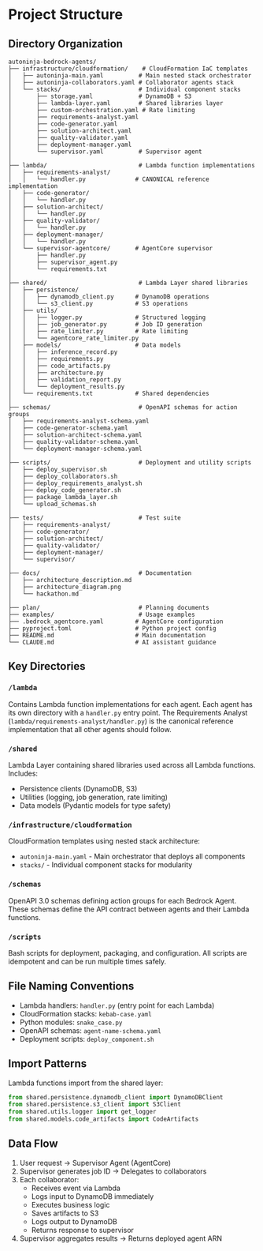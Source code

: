 # Project Structure

## Directory Organization

```
autoninja-bedrock-agents/
├── infrastructure/cloudformation/    # CloudFormation IaC templates
│   ├── autoninja-main.yaml          # Main nested stack orchestrator
│   ├── autoninja-collaborators.yaml # Collaborator agents stack
│   └── stacks/                      # Individual component stacks
│       ├── storage.yaml             # DynamoDB + S3
│       ├── lambda-layer.yaml        # Shared libraries layer
│       ├── custom-orchestration.yaml # Rate limiting
│       ├── requirements-analyst.yaml
│       ├── code-generator.yaml
│       ├── solution-architect.yaml
│       ├── quality-validator.yaml
│       ├── deployment-manager.yaml
│       └── supervisor.yaml          # Supervisor agent
│
├── lambda/                          # Lambda function implementations
│   ├── requirements-analyst/
│   │   └── handler.py              # CANONICAL reference implementation
│   ├── code-generator/
│   │   └── handler.py
│   ├── solution-architect/
│   │   └── handler.py
│   ├── quality-validator/
│   │   └── handler.py
│   ├── deployment-manager/
│   │   └── handler.py
│   └── supervisor-agentcore/       # AgentCore supervisor
│       ├── handler.py
│       ├── supervisor_agent.py
│       └── requirements.txt
│
├── shared/                          # Lambda Layer shared libraries
│   ├── persistence/
│   │   ├── dynamodb_client.py      # DynamoDB operations
│   │   └── s3_client.py            # S3 operations
│   ├── utils/
│   │   ├── logger.py               # Structured logging
│   │   ├── job_generator.py        # Job ID generation
│   │   ├── rate_limiter.py         # Rate limiting
│   │   └── agentcore_rate_limiter.py
│   ├── models/                     # Data models
│   │   ├── inference_record.py
│   │   ├── requirements.py
│   │   ├── code_artifacts.py
│   │   ├── architecture.py
│   │   ├── validation_report.py
│   │   └── deployment_results.py
│   └── requirements.txt            # Shared dependencies
│
├── schemas/                         # OpenAPI schemas for action groups
│   ├── requirements-analyst-schema.yaml
│   ├── code-generator-schema.yaml
│   ├── solution-architect-schema.yaml
│   ├── quality-validator-schema.yaml
│   └── deployment-manager-schema.yaml
│
├── scripts/                         # Deployment and utility scripts
│   ├── deploy_supervisor.sh
│   ├── deploy_collaborators.sh
│   ├── deploy_requirements_analyst.sh
│   ├── deploy_code_generator.sh
│   ├── package_lambda_layer.sh
│   └── upload_schemas.sh
│
├── tests/                           # Test suite
│   ├── requirements-analyst/
│   ├── code-generator/
│   ├── solution-architect/
│   ├── quality-validator/
│   ├── deployment-manager/
│   └── supervisor/
│
├── docs/                            # Documentation
│   ├── architecture_description.md
│   ├── architecture_diagram.png
│   └── hackathon.md
│
├── plan/                            # Planning documents
├── examples/                        # Usage examples
├── .bedrock_agentcore.yaml         # AgentCore configuration
├── pyproject.toml                  # Python project config
├── README.md                       # Main documentation
└── CLAUDE.md                       # AI assistant guidance
```

## Key Directories

### `/lambda`
Contains Lambda function implementations for each agent. Each agent has its own directory with a `handler.py` entry point. The Requirements Analyst (`lambda/requirements-analyst/handler.py`) is the canonical reference implementation that all other agents should follow.

### `/shared`
Lambda Layer containing shared libraries used across all Lambda functions. Includes:
- Persistence clients (DynamoDB, S3)
- Utilities (logging, job generation, rate limiting)
- Data models (Pydantic models for type safety)

### `/infrastructure/cloudformation`
CloudFormation templates using nested stack architecture:
- `autoninja-main.yaml` - Main orchestrator that deploys all components
- `stacks/` - Individual component stacks for modularity

### `/schemas`
OpenAPI 3.0 schemas defining action groups for each Bedrock Agent. These schemas define the API contract between agents and their Lambda functions.

### `/scripts`
Bash scripts for deployment, packaging, and configuration. All scripts are idempotent and can be run multiple times safely.

## File Naming Conventions

- Lambda handlers: `handler.py` (entry point for each Lambda)
- CloudFormation stacks: `kebab-case.yaml`
- Python modules: `snake_case.py`
- OpenAPI schemas: `agent-name-schema.yaml`
- Deployment scripts: `deploy_component.sh`

## Import Patterns

Lambda functions import from the shared layer:
```python
from shared.persistence.dynamodb_client import DynamoDBClient
from shared.persistence.s3_client import S3Client
from shared.utils.logger import get_logger
from shared.models.code_artifacts import CodeArtifacts
```

## Data Flow

1. User request → Supervisor Agent (AgentCore)
2. Supervisor generates job ID → Delegates to collaborators
3. Each collaborator:
   - Receives event via Lambda
   - Logs input to DynamoDB immediately
   - Executes business logic
   - Saves artifacts to S3
   - Logs output to DynamoDB
   - Returns response to supervisor
4. Supervisor aggregates results → Returns deployed agent ARN
